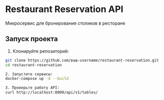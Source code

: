 # Restaurant Reservation API

Микросервис для бронирования столиков в ресторане

## Запуск проекта

1. Клонируйте репозиторий:
```bash
git clone https://github.com/ваш-username/restaurant-reservation.git
cd restaurant-reservation

2. Запустите сервисы:
docker-compose up -d --build

3. Проверьте работу API:
curl http://localhost:8000/api/v1/tables/